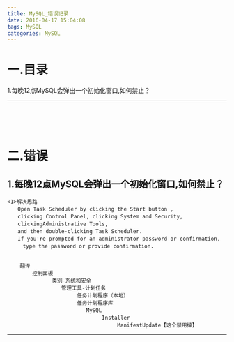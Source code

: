 ```yaml
---
title: MySQL_错误记录
date: 2016-04-17 15:04:08
tags: MySQL
categories: MySQL
---
```


一.目录
========================


1.每晚12点MySQL会弹出一个初始化窗口,如何禁止？



---
<br><br><br>


二.错误
========================


1.每晚12点MySQL会弹出一个初始化窗口,如何禁止？
--------------------------
```
<1>解决思路
　　Open Task Scheduler by clicking the Start button ,
　　clicking Control Panel, clicking System and Security,
　　clickingAdministrative Tools, 
　　and then double-clicking Task Scheduler. 
　　If you're prompted for an administrator password or confirmation, 
　　　type the password or provide confirmation.


	翻译
		控制面板
		　　   类别-系统和安全
		　　      管理工具-计划任务
		　　           任务计划程序（本地）
		　　           任务计划程序库
		　　              MySQL
		　　                   Installer
		　　                        ManifestUpdate【这个禁用掉】

```

---
<br><br>